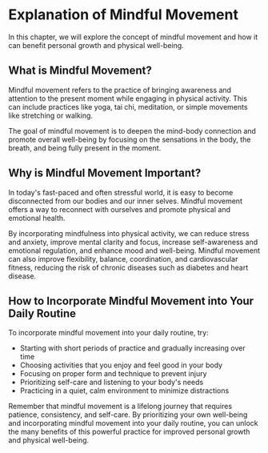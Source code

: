 Explanation of Mindful Movement
========================================================

In this chapter, we will explore the concept of mindful movement and how it can benefit personal growth and physical well-being.

What is Mindful Movement?
-------------------------

Mindful movement refers to the practice of bringing awareness and attention to the present moment while engaging in physical activity. This can include practices like yoga, tai chi, meditation, or simple movements like stretching or walking.

The goal of mindful movement is to deepen the mind-body connection and promote overall well-being by focusing on the sensations in the body, the breath, and being fully present in the moment.

Why is Mindful Movement Important?
----------------------------------

In today's fast-paced and often stressful world, it is easy to become disconnected from our bodies and our inner selves. Mindful movement offers a way to reconnect with ourselves and promote physical and emotional health.

By incorporating mindfulness into physical activity, we can reduce stress and anxiety, improve mental clarity and focus, increase self-awareness and emotional regulation, and enhance mood and well-being. Mindful movement can also improve flexibility, balance, coordination, and cardiovascular fitness, reducing the risk of chronic diseases such as diabetes and heart disease.

How to Incorporate Mindful Movement into Your Daily Routine
-----------------------------------------------------------

To incorporate mindful movement into your daily routine, try:

* Starting with short periods of practice and gradually increasing over time
* Choosing activities that you enjoy and feel good in your body
* Focusing on proper form and technique to prevent injury
* Prioritizing self-care and listening to your body's needs
* Practicing in a quiet, calm environment to minimize distractions

Remember that mindful movement is a lifelong journey that requires patience, consistency, and self-care. By prioritizing your own well-being and incorporating mindful movement into your daily routine, you can unlock the many benefits of this powerful practice for improved personal growth and physical well-being.
